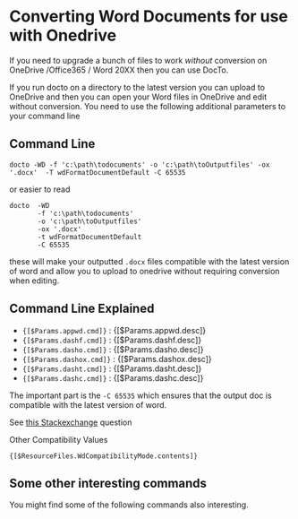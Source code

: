 Converting Word Documents for use with Onedrive
=======================
If you need to upgrade a bunch of files to work *without* conversion on OneDrive /Office365 / Word 20XX then you can use DocTo.

If you run docto on a directory to the latest version you can upload to OneDrive and then you can open your Word files in OneDrive and edit without conversion.  You need to use the following additional parameters to your command line 



Command Line 
-

 ````
 docto -WD -f 'c:\path\todocuments' -o 'c:\path\toOutputfiles' -ox '.docx'  -T wdFormatDocumentDefault -C 65535
 ````
 or easier to read
 ````
 docto  -WD 
        -f 'c:\path\todocuments' 
        -o 'c:\path\toOutputfiles' 
        -ox '.docx'        
        -t wdFormatDocumentDefault 
        -C 65535
 ````

these will make your outputted `.docx` files compatible with the latest version of word and allow you to upload to onedrive without requiring conversion when editing.

Command Line Explained 
-

 - `{[$Params.appwd.cmd]}` :  {[$Params.appwd.desc]}
 - `{[$Params.dashf.cmd]}` :  {[$Params.dashf.desc]} 
 - `{[$Params.dasho.cmd]}` :  {[$Params.dasho.desc]}
 - `{[$Params.dashox.cmd]}` :  {[$Params.dashox.desc]}
 - `{[$Params.dasht.cmd]}` :  {[$Params.dasht.desc]}
 - `{[$Params.dashc.cmd]}` :  {[$Params.dashc.desc]}


The important part is the `-C 65535` which ensures that the output doc is compatible with the latest version of word.

See [this Stackexchange](http://webapps.stackexchange.com/questions/74859/what-format-does-word-onedrive-use) question 

Other Compatibility Values

````
{[$ResourceFiles.WdCompatibilityMode.contents]}
````



Some other interesting commands
-

You might find some of the following commands also interesting.

 
